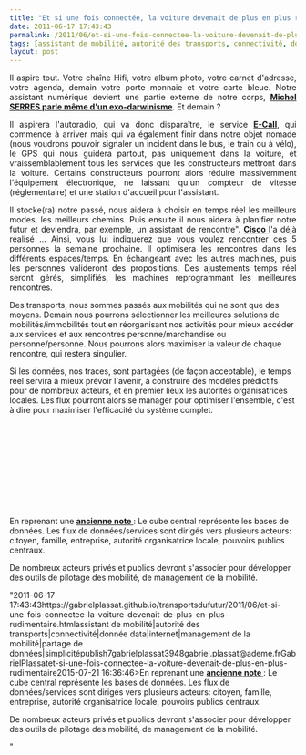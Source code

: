 ```yaml
---
title: "Et si une fois connectée, la voiture devenait de plus en plus rudimentaire ?"
date: 2011-06-17 17:43:43
permalink: /2011/06/et-si-une-fois-connectee-la-voiture-devenait-de-plus-en-plus-rudimentaire.html
tags: [assistant de mobilité, autorité des transports, connectivité, donnée data, internet, management de la mobilité, partage de données, simplicité]
layout: post
---
```


<p style="text-align: justify;">Il aspire tout. Votre chaîne Hifi, votre album photo, votre carnet d'adresse, votre agenda, demain votre porte monnaie et votre carte bleue. Notre assistant numérique devient une partie externe de notre corps, <strong><a href="https://gabrielplassat.github.io/transportsdufutur/2010/11/metanote-tdf-10-nous-etions-nous-sommes-et-nous-serons-des-cyborgs-lassistant-personnel-de-mobilite.html" target="_blank">Michel SERRES parle même d'un exo-darwinisme</a></strong>. Et demain ?</p> <p style="text-align: justify;">Il aspirera l'autoradio, qui va donc disparaître, le service <strong><a href="http://fr.wikipedia.org/wiki/ECall" target="_blank">E-Call</a></strong>, qui commence à arriver mais qui va également finir dans notre objet nomade (nous voudrons pouvoir signaler un incident dans le bus, le train ou à vélo), le GPS qui nous guidera partout, pas uniquement dans la voiture, et vraissemblablement tous les services que les constructeurs mettront dans la voiture. Certains constructeurs pourront alors réduire massivemment l'équipement électronique, ne laissant qu'un compteur de vitesse (réglementaire) et une station d'accueil pour l'assistant. </p>  <!--more-->   <p style="text-align: justify;">Il stocke(ra) notre passé, nous aidera à choisir en temps réel les meilleurs modes, les meilleurs chemins. Puis ensuite il nous aidera à planifier notre futur et deviendra, par exemple, un assistant de rencontre". <strong><a href="https://gabrielplassat.github.io/transportsdufutur/2011/04/personnal-travel-assistant-assistant-personnel-de-mobilite-seoul.html"" target=""_blank"">Cisco </a></strong>l'a déjà réalisé ... Ainsi, vous lui indiquerez que vous voulez rencontrer ces 5 personnes la semaine prochaine. Il optimisera les rencontres dans les différents espaces/temps. En échangeant avec les autres machines, puis les personnes valideront des propositions. Des ajustements temps réel seront gérés, simplifiés, les machines reprogrammant les meilleures rencontres.</p> <p style=""text-align: justify>Des transports, nous sommes passés aux mobilités qui ne sont que des moyens. Demain nous pourrons sélectionner les meilleures solutions de mobilités/immobilités tout en réorganisant nos activités pour mieux accéder aux services et aux rencontres personne/marchandise ou personne/personne. Nous pourrons alors maximiser la valeur de chaque rencontre, qui restera singulier.</p> <p style=""text-align: justify>Si les données, nos traces, sont partagées (de façon acceptable), le temps réel servira à mieux prévoir l'avenir, à construire des modèles prédictifs pour de nombreux acteurs, et en premier lieux les autorités organisatrices locales. Les flux pourront alors se manager pour optimiser l'ensemble, c'est à dire pour maximiser l'efficacité du système complet.</p> <p><iframe frameborder=""0"" height=""349"" src=""http://www.youtube.com/embed/bUyourDcWzw"" width=""560""></iframe></p> <p style=""text-align: justify>En reprenant une <strong><a href="https://gabrielplassat.github.io/transportsdufutur/2011/03/lapport-des-tic-dans-les-transports-vers-le-citoyen-mais-egalement-vers-lautorite.html"" target=""_blank"">ancienne note </a></strong>: Le cube central représente les bases de données. Les flux de données/services sont dirigés vers plusieurs acteurs: citoyen, famille, entreprise, autorité organisatrice locale, pouvoirs publics centraux.  <br /><a href="https://gabrielplassat.github.io/transportsdufutur/wp-content/uploads/sites/6/old/6a0120a66d2ad4970b014e5fb3b3af970c-pi.jpg"" style=""display: inline><img rel=""lightbox[]"" alt=""Mobil_BOX"" border=""0"" src=""/wp-content/uploads/sites/6/old/6a0120a66d2ad4970b014e5fb3b3af970c-800wi.jpg"" title=""Mobil_BOX"" /></a></p> <p style=""text-align: justify>De nombreux acteurs privés et publics devront s'associer pour développer des outils de pilotage des mobilité, de management de la mobilité.</p>"2011-06-17 17:43:43https://gabrielplassat.github.io/transportsdufutur/2011/06/et-si-une-fois-connectee-la-voiture-devenait-de-plus-en-plus-rudimentaire.htmlassistant de mobilité|autorité des transports|connectivité|donnée data|internet|management de la mobilité|partage de données|simplicitépublish7gabrielplassat3948gabriel.plassat@ademe.frGabrielPlassatet-si-une-fois-connectee-la-voiture-devenait-de-plus-en-plus-rudimentaire2015-07-21 16:36:46>En reprenant une <strong><a href="https://gabrielplassat.github.io/transportsdufutur/2011/03/lapport-des-tic-dans-les-transports-vers-le-citoyen-mais-egalement-vers-lautorite.html"" target=""_blank"">ancienne note </a></strong>: Le cube central représente les bases de données. Les flux de données/services sont dirigés vers plusieurs acteurs: citoyen, famille, entreprise, autorité organisatrice locale, pouvoirs publics centraux.  <br /><a href="https://gabrielplassat.github.io/transportsdufutur/wp-content/uploads/sites/6/old/6a0120a66d2ad4970b014e5fb3b3af970c-pi.jpg"" style=""display: inline><img rel=""lightbox[]"" alt=""Mobil_BOX"" border=""0"" src=""/wp-content/uploads/sites/6/old/6a0120a66d2ad4970b014e5fb3b3af970c-800wi.jpg"" title=""Mobil_BOX"" /></a></p> <p style=""text-align: justify>De nombreux acteurs privés et publics devront s'associer pour développer des outils de pilotage des mobilité, de management de la mobilité.</p>"
